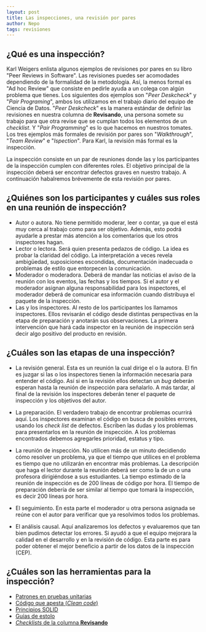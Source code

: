 ```yaml
---
layout: post
title: Las inspecciones, una revisión por pares
author: Nepo
tags: revisiones
---
```


## ¿Qué es una inspección?
Karl Weigers enlista algunos ejemplos de revisiones por pares en su libro "Peer Reviews in
Software". Las revisiones puedes ser acomodades dependiendo de la formalidad de la metodología. Así,
la menos formal es "Ad hoc Review" que consiste en pedirle ayuda a un colega con algún problema que
tienes. Los siguientes dos ejemplos son "_Peer Deskcheck_" y "_Pair Programing_", ambos los
utilizamos en el trabajo diario del equipo de Ciencia de Datos. "_Peer Deskcheck_" es la manera
estándar de definir las revisiones en nuestra columna de **Revisando**, una persona somete su
trabajo para que otra revise que se cumplan todos los elementos de un _checklist_. Y "_Pair
Programming_" es lo que hacemos en nuestros tomates. Los tres ejemplos más formales de revisión por
pares son "_Walkthrough_", "_Team Review_" e "_Ispection_". Para Karl, la revisión más formal es la
inspección.

La inspección consiste en un par de reuniones donde las y los participantes de la inspección cumplen
con diferentes roles. El objetivo principal de la inspección deberá ser encontrar defectos graves en
nuestro trabajo. A continuación habalremos brévemente de esta revisión por pares. 

## ¿Quiénes son los participantes y cuáles sus roles en una reunión de inspección?
- Autor o autora. No tiene permitido moderar, leer o contar, ya que el está muy cerca al trabajo
  como para ser objetivo. Además, esto podrá ayudarle a prestar más atención a los comentarios que
  los otros inspectores hagan. 
- Lector o lectora. Será quien presenta pedazos de código. La idea es probar la claridad del código.
  La interpretación a veces revela ambigüedad, suposiciones escondidas, documentación inadecuada o
  problemas de estilo que entorpecen la comunicación.
- Moderador o moderadora. Deberá de mandar las noticias el aviso de la reunión con los eventos, las
  fechas y los tiempos. Si el autor y el moderador asignan alguna responsabilidad para los
  inspectores, el moderador deberá de comunicar esa información cuando distribuya el paquete de la
  inspección.
- Las y los inspectores. Al resto de los participantes los llamamos inspectores. Ellos revisarán el
  código desde distintas perspectivas en la etapa de preparación y anotarán sus observaciones. La
  primera intervención que hará cada inspector en la reunión de inspección será decir algo positivo
  del producto en revisión. 

## ¿Cuáles son las etapas de una inspección?
- La revisión general. Esta es un reunión la cual dirige el o la autora. El fin es juzgar si las o los
  inspectores tienen la información necesaria para entender el código. Así si en la revisión ellos
  detectan un _bug_ deberán esperan hasta la reunión de inspección para señalarlo. A más tardar, al
  final de la revisión los inspectores deberán tener el paquete de inspección y los objetivos del 
  autor.

- La preparación. El verdadero trabajo de encontrar problemas ocurrirá aquí. Los inspectores
  examinan el código en busca de posibles errores, usando los _check list_ de defectos. Escriben las
  dudas y los problemas para presentarlos en la reunión de inspección. A los problemas encontrados
  debemos agregarles prioridad, estatus y tipo.

- La reunión de inspección. No utilicen más de un minuto decidiendo cómo resolver un problema, ya
  que el tiempo que utilices en el problema es tiempo que no utilizarán en encontrar más problemas.
  La descripción que haga el lector durante la reunión deberá ser como la de un o una profesora dirigiéndose a sus estudiantes. La tiempo estimado de la reunión de inspección es de 200
  líneas de código por hora. El tiempo de preparación debería de ser similar al tiempo que tomará la
  inspección, es decir 200 líneas por hora.

- El seguimiento. En esta parte el moderador u otra persona asignada se reúne con el autor para
  verificar que ya resolvimos todos los problemas. 

- El análisis causal. Aquí analizaremos los defectos y evaluaremos que tan bien pudimos detectar los
  errores. Si ayudó a que el equipo mejorara la calidad en el desarrollo y en la revisión de código.
  Esta parte es para poder obtener el mejor beneficio a partir de los datos de la inspección (CEP).

## ¿Cuáles son las herramientas para la inspección?
- [Patrones en pruebas
  unitarias](https://medium.com/swlh/3-patterns-for-reducing-duplication-in-your-unit-tests-7d693c6bfbd2)
- [Código que apesta (_Clean
  code_)](https://learning.oreilly.com/library/view/clean-code-a/9780136083238/chapter17.html#ch17)
- [Principios SOLID](http://butunclebob.com/ArticleS.UncleBob.PrinciplesOfOod?)
- [Guías de estolo](https://islasgeci.github.io/guia_de_estilo/)
- [_Checklists_ de la columna **Revisando**](https://github.com/IslasGECI/manual#checklists-del-kanban)
